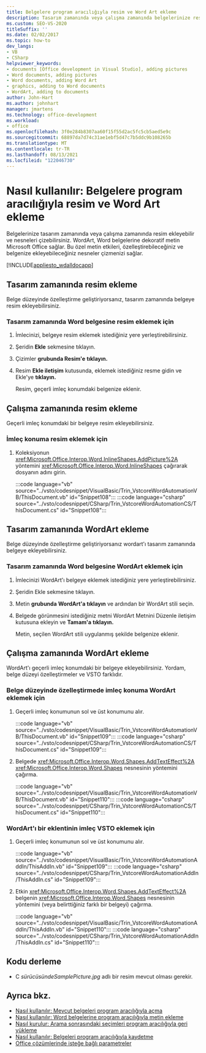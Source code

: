 ```yaml
---
title: Belgelere program aracılığıyla resim ve Word Art ekleme
description: Tasarım zamanında veya çalışma zamanında belgelerinize resim ekleme ve nesneleri çizme hakkında bilgi.
ms.custom: SEO-VS-2020
titleSuffix: ''
ms.date: 02/02/2017
ms.topic: how-to
dev_langs:
- VB
- CSharp
helpviewer_keywords:
- documents [Office development in Visual Studio], adding pictures
- Word documents, adding pictures
- Word documents, adding Word Art
- graphics, adding to Word documents
- WordArt, adding to documents
author: John-Hart
ms.author: johnhart
manager: jmartens
ms.technology: office-development
ms.workload:
- office
ms.openlocfilehash: 3f0e284b8307aa60f15f55d2ac5fc5cb5aed5e9c
ms.sourcegitcommit: 68897da7d74c31ae1ebf5d47c7b5ddc9b108265b
ms.translationtype: MT
ms.contentlocale: tr-TR
ms.lasthandoff: 08/13/2021
ms.locfileid: "122046730"
---
```

# <a name="how-to-programmatically-add-pictures-and-word-art-to-documents"></a>Nasıl kullanılır: Belgelere program aracılığıyla resim ve Word Art ekleme
  Belgelerinize tasarım zamanında veya çalışma zamanında resim ekleyebilir ve nesneleri çizebilirsiniz. WordArt, Word belgelerine dekoratif metin Microsoft Office sağlar. Bu özel metin etkileri, özelleştirebileceğiniz ve belgenize ekleyebileceğiniz nesneler çizmenizi sağlar.

 [!INCLUDE[appliesto_wdalldocapp](../vsto/includes/appliesto-wdalldocapp-md.md)]

## <a name="add-a-picture-at-design-time"></a>Tasarım zamanında resim ekleme
 Belge düzeyinde özelleştirme geliştiriyorsanız, tasarım zamanında belgeye resim ekleyebilirsiniz.

### <a name="to-add-a-picture-to-a-word-document-at-design-time"></a>Tasarım zamanında Word belgesine resim eklemek için

1. İmlecinizi, belgeye resim eklemek istediğiniz yere yerleştirebilirsiniz.

2. Şeridin **Ekle** sekmesine tıklayın.

3. Çizimler **grubunda Resim'e** **tıklayın.**

4. Resim **Ekle iletişim** kutusunda, eklemek istediğiniz resme gidin ve Ekle'ye **tıklayın.**

     Resim, geçerli imleç konumdaki belgenize eklenir.

## <a name="add-a-picture-at-run-time"></a>Çalışma zamanında resim ekleme
 Geçerli imleç konumdaki bir belgeye resim ekleyebilirsiniz.

### <a name="to-add-a-picture-at-the-cursor-location"></a>İmleç konuma resim eklemek için

1. Koleksiyonun <xref:Microsoft.Office.Interop.Word.InlineShapes.AddPicture%2A> yöntemini <xref:Microsoft.Office.Interop.Word.InlineShapes> çağırarak dosyanın adını girin.

     :::code language="vb" source="../vsto/codesnippet/VisualBasic/Trin_VstcoreWordAutomationVB/ThisDocument.vb" id="Snippet108":::
     :::code language="csharp" source="../vsto/codesnippet/CSharp/Trin_VstcoreWordAutomationCS/ThisDocument.cs" id="Snippet108":::

## <a name="add-wordart-at-design-time"></a>Tasarım zamanında WordArt ekleme
 Belge düzeyinde özelleştirme geliştiriyorsanız wordart'ı tasarım zamanında belgeye ekleyebilirsiniz.

### <a name="to-add-wordart-to-a-word-document-at-design-time"></a>Tasarım zamanında Word belgesine WordArt eklemek için

1. İmlecinizi WordArt'ı belgeye eklemek istediğiniz yere yerleştirebilirsiniz.

2. Şeridin  Ekle sekmesine tıklayın.

3. Metin **grubunda** **WordArt'a tıklayın** ve ardından bir WordArt stili seçin.

4. Belgede görünmesini istediğiniz metni WordArt Metnini Düzenle iletişim kutusuna ekleyin ve **Tamam'a** **tıklayın.**

     Metin, seçilen WordArt stili uygulanmış şekilde belgenize eklenir.

## <a name="add-wordart-at-run-time"></a>Çalışma zamanında WordArt ekleme
 WordArt'ı geçerli imleç konumdaki bir belgeye ekleyebilirsiniz. Yordam, belge düzeyi özelleştirmeler ve VSTO farklıdır.

### <a name="to-add-wordart-at-the-cursor-location-in-a-document-level-customization"></a>Belge düzeyinde özelleştirmede imleç konuma WordArt eklemek için

1. Geçerli imleç konumunun sol ve üst konumunu alır.

     :::code language="vb" source="../vsto/codesnippet/VisualBasic/Trin_VstcoreWordAutomationVB/ThisDocument.vb" id="Snippet109":::
     :::code language="csharp" source="../vsto/codesnippet/CSharp/Trin_VstcoreWordAutomationCS/ThisDocument.cs" id="Snippet109":::

2. Belgede <xref:Microsoft.Office.Interop.Word.Shapes.AddTextEffect%2A> <xref:Microsoft.Office.Interop.Word.Shapes> nesnesinin yöntemini çağırma.

     :::code language="vb" source="../vsto/codesnippet/VisualBasic/Trin_VstcoreWordAutomationVB/ThisDocument.vb" id="Snippet110":::
     :::code language="csharp" source="../vsto/codesnippet/CSharp/Trin_VstcoreWordAutomationCS/ThisDocument.cs" id="Snippet110":::

### <a name="to-add-wordart-at-the-cursor-location-in-a-vsto-add-in"></a>WordArt'ı bir eklentinin imleç VSTO eklemek için

1. Geçerli imleç konumunun sol ve üst konumunu alır.

     :::code language="vb" source="../vsto/codesnippet/VisualBasic/Trin_VstcoreWordAutomationAddIn/ThisAddIn.vb" id="Snippet109":::
     :::code language="csharp" source="../vsto/codesnippet/CSharp/Trin_VstcoreWordAutomationAddIn/ThisAddIn.cs" id="Snippet109":::

2. Etkin <xref:Microsoft.Office.Interop.Word.Shapes.AddTextEffect%2A> belgenin <xref:Microsoft.Office.Interop.Word.Shapes> nesnesinin yöntemini (veya belirttiğiniz farklı bir belgeyi) çağırma.

     :::code language="vb" source="../vsto/codesnippet/VisualBasic/Trin_VstcoreWordAutomationAddIn/ThisAddIn.vb" id="Snippet110":::
     :::code language="csharp" source="../vsto/codesnippet/CSharp/Trin_VstcoreWordAutomationAddIn/ThisAddIn.cs" id="Snippet110":::

## <a name="compile-the-code"></a>Kodu derleme

- C *sürücüsündeSamplePicture.jpg* adlı bir resim mevcut olması gerekir.

## <a name="see-also"></a>Ayrıca bkz.
- [Nasıl kullanılır: Mevcut belgeleri program aracılığıyla açma](../vsto/how-to-programmatically-open-existing-documents.md)
- [Nasıl kullanılır: Word belgelerine program aracılığıyla metin ekleme](../vsto/how-to-programmatically-insert-text-into-word-documents.md)
- [Nasıl kurulur: Arama sonrasındaki seçimleri program aracılığıyla geri yükleme](../vsto/how-to-programmatically-restore-selections-after-searches.md)
- [Nasıl kullanılır: Belgeleri program aracılığıyla kaydetme](../vsto/how-to-programmatically-save-documents.md)
- [Office çözümlerinde isteğe bağlı parametreler](../vsto/optional-parameters-in-office-solutions.md)
